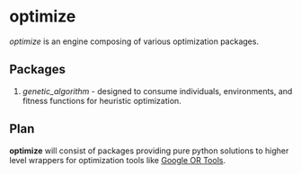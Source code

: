 # optimize
*optimize* is an engine composing of various optimization packages.

## Packages
1. *genetic_algorithm* - designed to consume individuals, environments, and fitness functions for heuristic optimization.

## Plan
**optimize** will consist of packages providing pure python solutions to higher level
wrappers for optimization tools like [Google OR Tools](https://developers.google.com/optimization/).
